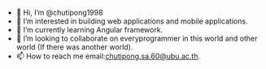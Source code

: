 - 👋 Hi, I’m @chutipong1998
- 👀 I’m interested in building web applications and mobile applications.
- 🌱 I’m currently learning Angular framework.
- 💞️ I’m looking to collaborate on everyprogrammer in this world and other world (If there was another world).
- 📫 How to reach me email:chutipong.sa.60@ubu.ac.th.

<!---
chutipong1998/chutipong1998 is a ✨ special ✨ repository because its `README.md` (this file) appears on your GitHub profile.
You can click the Preview link to take a look at your changes.
--->
